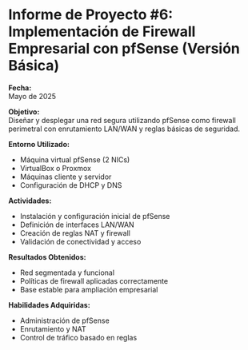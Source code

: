 # Informe de Proyecto #6: Implementación de Firewall Empresarial con pfSense (Versión Básica)

**Fecha:**  
Mayo de 2025

**Objetivo:**  
Diseñar y desplegar una red segura utilizando pfSense como firewall perimetral con enrutamiento LAN/WAN y reglas básicas de seguridad.

**Entorno Utilizado:**  
- Máquina virtual pfSense (2 NICs)  
- VirtualBox o Proxmox  
- Máquinas cliente y servidor  
- Configuración de DHCP y DNS

**Actividades:**  
- Instalación y configuración inicial de pfSense  
- Definición de interfaces LAN/WAN  
- Creación de reglas NAT y firewall  
- Validación de conectividad y acceso

**Resultados Obtenidos:**  
- Red segmentada y funcional  
- Políticas de firewall aplicadas correctamente  
- Base estable para ampliación empresarial

**Habilidades Adquiridas:**  
- Administración de pfSense  
- Enrutamiento y NAT  
- Control de tráfico basado en reglas
